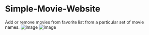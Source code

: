 # Simple-Movie-Website
Add or remove movies from favorite list from a particular set of movie names.
![image](https://user-images.githubusercontent.com/94165270/143199144-633b7cf5-a07a-4eb2-b0ff-732a6dc74134.png)
![image](https://user-images.githubusercontent.com/94165270/143199311-07326153-ac9f-4d56-a73a-adf2858e449b.png)


